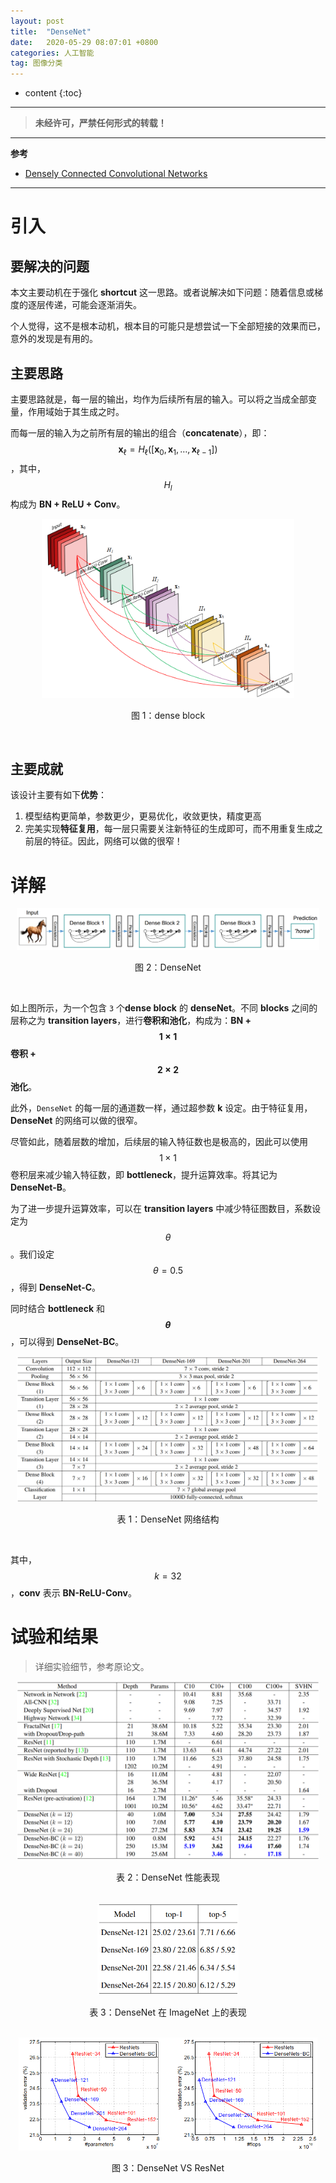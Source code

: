 ```yaml
---
layout: post
title:  "DenseNet"
date:   2020-05-29 08:07:01 +0800
categories: 人工智能
tag: 图像分类
---
```


* content
{:toc}


****

> **未经许可，严禁任何形式的转载！**

****

**参考**

-   [Densely Connected Convolutional Networks](https://arxiv.org/pdf/1608.06993.pdf)

****

# 引入

## 要解决的问题

本文主要动机在于强化 **shortcut** 这一思路。或者说解决如下问题：随着信息或梯度的逐层传递，可能会逐渐消失。

个人觉得，这不是根本动机，根本目的可能只是想尝试一下全部短接的效果而已，意外的发现是有用的。

## 主要思路

主要思路就是，每一层的输出，均作为后续所有层的输入。可以将之当成全部变量，作用域始于其生成之时。

而每一层的输入为之前所有层的输出的组合（**concatenate**），即：$$\mathbf{x}_{\ell}=H_{\ell}\left(\left[\mathbf{x}_{0}, \mathbf{x}_{1}, \dots, \mathbf{x}_{\ell-1}\right]\right)$$，其中，$$H_l$$ 构成为 **BN + ReLU + Conv**。



<div style="text-align:center">
<img src="/images/dense block.png" width="80%"/>
<p>图 1：dense block</p>
</div><br>

## 主要成就

该设计主要有如下**优势**：

1.  模型结构更简单，参数更少，更易优化，收敛更快，精度更高
2.  完美实现**特征复用**，每一层只需要关注新特征的生成即可，而不用重复生成之前层的特征。因此，网络可以做的很窄！

# 详解

<div style="text-align:center">
<img src="/images/DenseNet.PNG" width="96%"/>
<p>图 2：DenseNet</p>
</div><br>

如上图所示，为一个包含 `3` 个**dense block** 的 **denseNet**。不同 **blocks** 之间的层称之为 **transition layers**，进行**卷积和池化**，构成为：**BN + $$1 \times 1$$ 卷积 + $$2 \times 2$$ 池化**。

此外，`DenseNet` 的每一层的通道数一样，通过超参数 **k** 设定。由于特征复用，**DenseNet** 的网络可以做的很窄。

尽管如此，随着层数的增加，后续层的输入特征数也是极高的，因此可以使用 $$1 \times 1$$ 卷积层来减少输入特征数，即 **bottleneck**，提升运算效率。将其记为 **DenseNet-B**。

为了进一步提升运算效率，可以在 **transition layers** 中减少特征图数目，系数设定为 $$\theta$$。我们设定 $$\theta=0.5$$，得到 **DenseNet-C**。

同时结合 **bottleneck** 和 **$$\theta$$**，可以得到 **DenseNet-BC**。

<div style="text-align:center">
<img src="/images/DenseNet 网络结构.png" width="96%"/>
<p>表 1：DenseNet 网络结构</p>
</div><br>

其中，$$k=32$$，**conv** 表示 **BN-ReLU-Conv**。

# 试验和结果

>   详细实验细节，参考原论文。

<div style="text-align:center">
<img src="/images/DenseNet 性能表现.png" width="96%"/>
<p>表 2：DenseNet 性能表现</p>
</div><br>

<div style="text-align:center">
<img src="/images/DenseNet 在 ImageNet 上的表现.png" width="45%"/>
<p>表 3：DenseNet 在 ImageNet 上的表现</p>
</div><br>

<div style="text-align:center">
<img src="/images/DenseNet VS ResNet.PNG" width="95%"/>
<p>图 3：DenseNet VS ResNet</p>
</div><br>